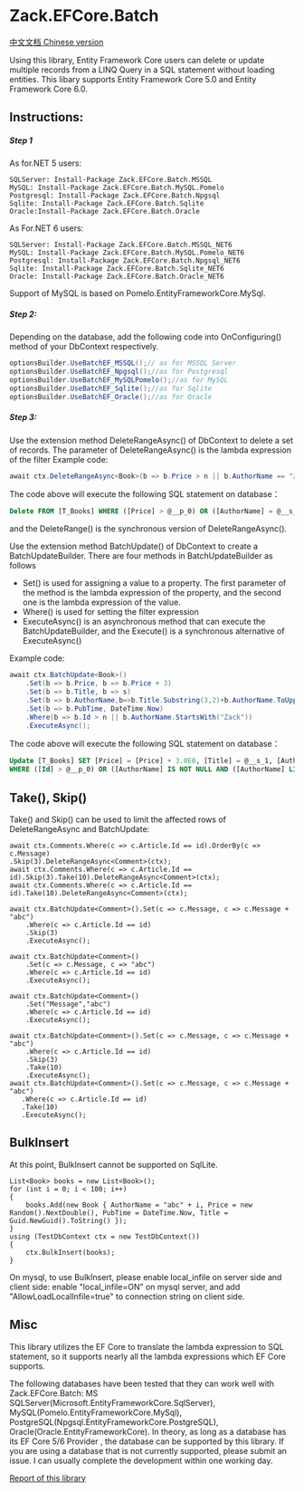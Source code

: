# Zack.EFCore.Batch
[中文文档 Chinese version](https://github.com/yangzhongke/Zack.EFCore.Batch/blob/main/README_CN.md)  

 Using this library, Entity Framework Core users can delete or update multiple records from a LINQ Query in a SQL statement without loading entities.
 This libary supports Entity Framework Core 5.0 and Entity Framework Core 6.0.  

 ## Instructions:  
 
 ##### Step 1 
As for.NET 5 users:
```
SQLServer: Install-Package Zack.EFCore.Batch.MSSQL
MySQL: Install-Package Zack.EFCore.Batch.MySQL.Pomelo
Postgresql: Install-Package Zack.EFCore.Batch.Npgsql
Sqlite: Install-Package Zack.EFCore.Batch.Sqlite
Oracle:Install-Package Zack.EFCore.Batch.Oracle
``` 
As For.NET 6 users:
```
SQLServer: Install-Package Zack.EFCore.Batch.MSSQL_NET6
MySQL: Install-Package Zack.EFCore.Batch.MySQL.Pomelo_NET6
Postgresql: Install-Package Zack.EFCore.Batch.Npgsql_NET6
Sqlite: Install-Package Zack.EFCore.Batch.Sqlite_NET6
Oracle: Install-Package Zack.EFCore.Batch.Oracle_NET6
```
Support of MySQL is based on Pomelo.EntityFrameworkCore.MySql.

 ##### Step 2:
 Depending on the database, add the following code into OnConfiguring() method of your DbContext respectively.
```csharp
optionsBuilder.UseBatchEF_MSSQL();// as for MSSQL Server
optionsBuilder.UseBatchEF_Npgsql();//as for Postgresql
optionsBuilder.UseBatchEF_MySQLPomelo();//as for MySQL
optionsBuilder.UseBatchEF_Sqlite();//as for Sqlite
optionsBuilder.UseBatchEF_Oracle();//as for Oracle

```

##### Step 3:
Use the extension method DeleteRangeAsync() of DbContext to delete a set of records.
The parameter of DeleteRangeAsync() is the lambda expression of the filter
Example code:
```csharp
await ctx.DeleteRangeAsync<Book>(b => b.Price > n || b.AuthorName == "zack yang"); 
```

The code above will execute the following SQL statement on database：
```SQL
Delete FROM [T_Books] WHERE ([Price] > @__p_0) OR ([AuthorName] = @__s_1)
```

and the DeleteRange() is the synchronous version of DeleteRangeAsync().

Use the extension method BatchUpdate() of DbContext to create a BatchUpdateBuilder.
There are four methods in BatchUpdateBuilder as follows
* Set() is used for assigning a value to a property. The first parameter of the method is the lambda expression of the property, and the second one is the lambda expression of the value.
* Where() is used for setting the filter expression
* ExecuteAsync() is an asynchronous method that can execute the BatchUpdateBuilder, and the Execute() is a synchronous alternative of ExecuteAsync()

 Example code:
```csharp
await ctx.BatchUpdate<Book>()
    .Set(b => b.Price, b => b.Price + 3)
    .Set(b => b.Title, b => s)
    .Set(b => b.AuthorName,b=>b.Title.Substring(3,2)+b.AuthorName.ToUpper())
    .Set(b => b.PubTime, DateTime.Now)
    .Where(b => b.Id > n || b.AuthorName.StartsWith("Zack"))
    .ExecuteAsync();
```
The code above will execute the following SQL statement on database：
```SQL
Update [T_Books] SET [Price] = [Price] + 3.0E0, [Title] = @__s_1, [AuthorName] = COALESCE(SUBSTRING([Title], 3 + 1, 2), N'') + COALESCE(UPPER([AuthorName]), N''), [PubTime] = GETDATE()
WHERE ([Id] > @__p_0) OR ([AuthorName] IS NOT NULL AND ([AuthorName] LIKE N'Zack%'))
```

## Take(), Skip()
Take() and Skip() can be used to limit the affected rows of DeleteRangeAsync and BatchUpdate:
```CSharp
await ctx.Comments.Where(c => c.Article.Id == id).OrderBy(c => c.Message)
.Skip(3).DeleteRangeAsync<Comment>(ctx);
await ctx.Comments.Where(c => c.Article.Id == id).Skip(3).Take(10).DeleteRangeAsync<Comment>(ctx);
await ctx.Comments.Where(c => c.Article.Id == id).Take(10).DeleteRangeAsync<Comment>(ctx);

await ctx.BatchUpdate<Comment>().Set(c => c.Message, c => c.Message + "abc")
	.Where(c => c.Article.Id == id)
	.Skip(3)
	.ExecuteAsync();

await ctx.BatchUpdate<Comment>()
	.Set(c => c.Message, c => "abc")
	.Where(c => c.Article.Id == id)
	.ExecuteAsync();
	
await ctx.BatchUpdate<Comment>()
	.Set("Message","abc")
	.Where(c => c.Article.Id == id)
	.ExecuteAsync();

await ctx.BatchUpdate<Comment>().Set(c => c.Message, c => c.Message + "abc")
	.Where(c => c.Article.Id == id)
	.Skip(3)
	.Take(10)
	.ExecuteAsync();
await ctx.BatchUpdate<Comment>().Set(c => c.Message, c => c.Message + "abc")
   .Where(c => c.Article.Id == id)
   .Take(10)
   .ExecuteAsync();
```

## BulkInsert

At this point, BulkInsert cannot be supported on SqlLite.
```
List<Book> books = new List<Book>();
for (int i = 0; i < 100; i++)
{
	books.Add(new Book { AuthorName = "abc" + i, Price = new Random().NextDouble(), PubTime = DateTime.Now, Title = Guid.NewGuid().ToString() });
}
using (TestDbContext ctx = new TestDbContext())
{
	ctx.BulkInsert(books);
}
```
On mysql, to use BulkInsert, please enable local_infile on server side and client side: enable "local_infile=ON" on mysql server, and add "AllowLoadLocalInfile=true" to connection string on client side.


## Misc
This library utilizes the EF Core to translate the lambda expression to SQL statement, so it supports nearly all the lambda expressions which EF Core supports.

The following databases have been tested that they can work well with Zack.EFCore.Batch: MS SQLServer(Microsoft.EntityFrameworkCore.SqlServer), MySQL(Pomelo.EntityFrameworkCore.MySql), PostgreSQL(Npgsql.EntityFrameworkCore.PostgreSQL), Oracle(Oracle.EntityFrameworkCore). 
In theory, as long as a database has its EF Core 5/6 Provider , the database can be supported by this library. If you are using a database that is not currently supported, please submit an issue. I can usually complete the development within one working day.

[Report of this library](https://www.reddit.com/r/dotnetcore/comments/k1esra/how_to_batch_delete_or_update_in_entity_framework/)  
